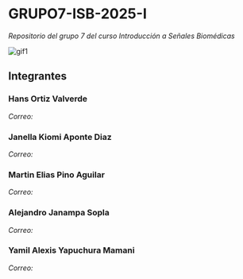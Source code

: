# GRUPO7-ISB-2025-I
*Repositorio del grupo 7 del curso Introducción a Señales Biomédicas*

![gif1](https://i.stack.imgur.com/YlsJf.gif)
## Integrantes
### Hans Ortiz Valverde
*Correo:*
### Janella Kiomi Aponte Diaz
*Correo:*
### Martin Elias Pino Aguilar
*Correo:*
### Alejandro Janampa Sopla
*Correo:*
### Yamil Alexis Yapuchura Mamani
*Correo:*
